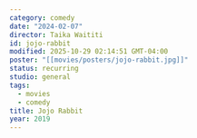 ```yaml
---
category: comedy
date: "2024-02-07"
director: Taika Waititi
id: jojo-rabbit
modified: 2025-10-29 02:14:51 GMT-04:00
poster: "[[movies/posters/jojo-rabbit.jpg]]"
status: recurring
studio: general
tags:
  - movies
  - comedy
title: Jojo Rabbit
year: 2019
---
```

